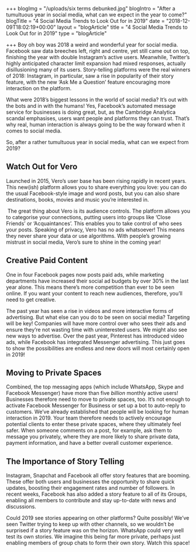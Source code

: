 +++
blogImg = "/uploads/six terms debunked.jpg"
blogIntro = "After a tumultuous year in social media, what can we expect in the year to come?"
blogTitle = "4 Social Media Trends to Look Out for in 2019"
date = "2018-12-09T18:02:19+00:00"
layout = "blogArticle"
title = "4 Social Media Trends to Look Out for in 2019"
type = "blogArticle"

+++
Boy oh boy was 2018 a weird and wonderful year for social media. Facebook saw data breeches left, right and centre, yet still came out on top, finishing the year with double Instagram’s active users. Meanwhile, Twitter’s highly anticipated character limit expansion had mixed responses, actually disillusioning many of its users. Story-telling platforms were the real winners of 2018: Instagram, in particular, saw a rise in popularity of their story feature, with the new ‘Ask Me a Question’ feature encouraging more interaction on the platform. 

What were 2018’s biggest lessons in the world of social media? It’s out with the bots and in with the humans! Yes, Facebook’s automated message service for businesses is doing great, but, as the Cambridge Analytica scandal emphasises, users want people and platforms they can trust. That’s why real, human interaction is always going to be the way forward when it comes to social media. 

So, after a rather tumultuous year in social media, what can we expect from 2019? 

## Watch Out for Vero 

Launched in 2015, Vero’s user base has been rising rapidly in recent years. This new(ish) platform allows you to share everything you love: you can do the usual Facebook-style image and word posts, but you can also share destinations, books, movies and music you’re interested in. 

 The great thing about Vero is its audience controls. The platform allows you to categorise your connections, putting users into groups like ‘Close Friends’ or ‘Acquaintances’. This enables you to take control of who sees your posts. Speaking of privacy, Vero has no ads whatsoever! This means they never share your data or use algorithms. With people’s growing mistrust in social media, Vero’s sure to shine in the coming year! 

## Creative Paid Content

One in four Facebook pages now posts paid ads, while marketing departments have increased their social ad budgets by over 30% in the last year alone. This means there’s more competition than ever to be seen online. If you want your content to reach new audiences, therefore, you’ll need to get creative.

The past year has seen a rise in videos and more interactive forms of advertising. But what else can you do to be seen on social media? Targeting will be key! Companies will have more control over who sees their ads and ensure they’re not wasting time with uninterested users. We might also see new ways to advertise. Over the past year, Pinterest has introduced video ads, while Facebook has integrated Messenger advertising. This just goes to show the possibilities are endless and new doors will most certainly open in 2019!

## Moving to Private Spaces

Combined, the top messaging apps (which include WhatsApp, Skype and Facebook Messenger) have more than five _billion_ monthly active users! Businesses therefore need to move to private spaces, too. It’s not enough to activate Facebook Messenger for Business or set up a bot to auto-reply to customers. We’ve already established that people will be looking for human interaction in 2019. Your team therefore needs to actively encourage potential clients to enter these private spaces, where they ultimately feel safer. When someone comments on a post, for example, ask them to message you privately, where they are more likely to share private data, payment information, and have a better overall customer experience.  

## The Importance of Story Telling

Instagram, Snapchat and Facebook all offer story features that are booming. These offer both users and businesses the opportunity to share quick updates, boosting their engagement rates and number of followers. In recent weeks, Facebook has also added a story feature to all of its Groups, enabling all members to contribute and stay up-to-date with news and discussions. 

Could 2019 see stories appearing on other platforms? Quite possibly! We’ve seen Twitter trying to keep up with other channels, so we wouldn’t be surprised if a story feature was on the horizon. WhatsApp could very well test its own stories. We imagine this being far more private, perhaps just enabling members of group chats to form their own story. Watch this space!  